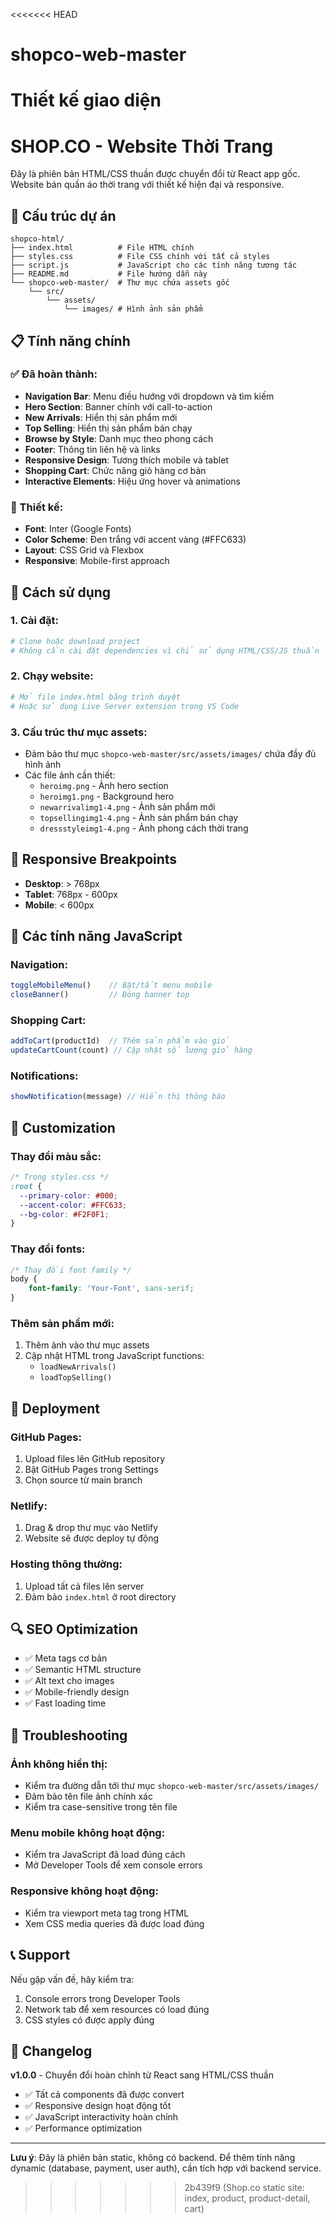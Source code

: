 <<<<<<< HEAD
# shopco-web-master
Thiết kế giao diện
=======
# SHOP.CO - Website Thời Trang

Đây là phiên bản HTML/CSS thuần được chuyển đổi từ React app gốc. Website bán quần áo thời trang với thiết kế hiện đại và responsive.

## 🚀 Cấu trúc dự án

```
shopco-html/
├── index.html          # File HTML chính
├── styles.css          # File CSS chính với tất cả styles
├── script.js           # JavaScript cho các tính năng tương tác
├── README.md           # File hướng dẫn này
└── shopco-web-master/  # Thư mục chứa assets gốc
    └── src/
        └── assets/
            └── images/ # Hình ảnh sản phẩm
```

## 📋 Tính năng chính

### ✅ Đã hoàn thành:
- **Navigation Bar**: Menu điều hướng với dropdown và tìm kiếm
- **Hero Section**: Banner chính với call-to-action
- **New Arrivals**: Hiển thị sản phẩm mới
- **Top Selling**: Hiển thị sản phẩm bán chạy
- **Browse by Style**: Danh mục theo phong cách
- **Footer**: Thông tin liên hệ và links
- **Responsive Design**: Tương thích mobile và tablet
- **Shopping Cart**: Chức năng giỏ hàng cơ bản
- **Interactive Elements**: Hiệu ứng hover và animations

### 🎨 Thiết kế:
- **Font**: Inter (Google Fonts)
- **Color Scheme**: Đen trắng với accent vàng (#FFC633)
- **Layout**: CSS Grid và Flexbox
- **Responsive**: Mobile-first approach

## 🔧 Cách sử dụng

### 1. Cài đặt:
```bash
# Clone hoặc download project
# Không cần cài đặt dependencies vì chỉ sử dụng HTML/CSS/JS thuần
```

### 2. Chạy website:
```bash
# Mở file index.html bằng trình duyệt
# Hoặc sử dụng Live Server extension trong VS Code
```

### 3. Cấu trúc thư mục assets:
- Đảm bảo thư mục `shopco-web-master/src/assets/images/` chứa đầy đủ hình ảnh
- Các file ảnh cần thiết:
  - `heroimg.png` - Ảnh hero section
  - `heroimg1.png` - Background hero
  - `newarrivalimg1-4.png` - Ảnh sản phẩm mới
  - `topsellingimg1-4.png` - Ảnh sản phẩm bán chạy
  - `dressstyleimg1-4.png` - Ảnh phong cách thời trang

## 📱 Responsive Breakpoints

- **Desktop**: > 768px
- **Tablet**: 768px - 600px  
- **Mobile**: < 600px

## 🎯 Các tính năng JavaScript

### Navigation:
```javascript
toggleMobileMenu()    // Bật/tắt menu mobile
closeBanner()         // Đóng banner top
```

### Shopping Cart:
```javascript
addToCart(productId)  // Thêm sản phẩm vào giỏ
updateCartCount(count) // Cập nhật số lượng giỏ hàng
```

### Notifications:
```javascript
showNotification(message) // Hiển thị thông báo
```

## 🎨 Customization

### Thay đổi màu sắc:
```css
/* Trong styles.css */
:root {
  --primary-color: #000;
  --accent-color: #FFC633;
  --bg-color: #F2F0F1;
}
```

### Thay đổi fonts:
```css
/* Thay đổi font family */
body {
    font-family: 'Your-Font', sans-serif;
}
```

### Thêm sản phẩm mới:
1. Thêm ảnh vào thư mục assets
2. Cập nhật HTML trong JavaScript functions:
   - `loadNewArrivals()`
   - `loadTopSelling()`

## 🚀 Deployment

### GitHub Pages:
1. Upload files lên GitHub repository
2. Bật GitHub Pages trong Settings
3. Chọn source từ main branch

### Netlify:
1. Drag & drop thư mục vào Netlify
2. Website sẽ được deploy tự động

### Hosting thông thường:
1. Upload tất cả files lên server
2. Đảm bảo `index.html` ở root directory

## 🔍 SEO Optimization

- ✅ Meta tags cơ bản
- ✅ Semantic HTML structure
- ✅ Alt text cho images
- ✅ Mobile-friendly design
- ✅ Fast loading time

## 🐛 Troubleshooting

### Ảnh không hiển thị:
- Kiểm tra đường dẫn tới thư mục `shopco-web-master/src/assets/images/`
- Đảm bảo tên file ảnh chính xác
- Kiểm tra case-sensitive trong tên file

### Menu mobile không hoạt động:
- Kiểm tra JavaScript đã load đúng cách
- Mở Developer Tools để xem console errors

### Responsive không hoạt động:
- Kiểm tra viewport meta tag trong HTML
- Xem CSS media queries đã được load đúng

## 📞 Support

Nếu gặp vấn đề, hãy kiểm tra:
1. Console errors trong Developer Tools
2. Network tab để xem resources có load đúng
3. CSS styles có được apply đúng

## 📝 Changelog

**v1.0.0** - Chuyển đổi hoàn chỉnh từ React sang HTML/CSS thuần
- ✅ Tất cả components đã được convert
- ✅ Responsive design hoạt động tốt
- ✅ JavaScript interactivity hoàn chỉnh
- ✅ Performance optimization

---

**Lưu ý**: Đây là phiên bản static, không có backend. Để thêm tính năng dynamic (database, payment, user auth), cần tích hợp với backend service.
>>>>>>> 2b439f9 (Shop.co static site: index, product, product-detail, cart)
